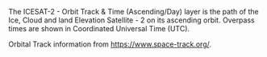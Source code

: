 The ICESAT-2 - Orbit Track & Time (Ascending/Day) layer is the path of the Ice, Cloud and land Elevation Satellite - 2 on its ascending orbit. Overpass times are shown in Coordinated Universal Time (UTC).

Orbital Track information from <https://www.space-track.org/>.
